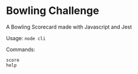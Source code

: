 
Bowling Challenge
=================

A Bowling Scorecard made with Javascript and Jest

Usage: 
`node cli`

Commands:
```
score
help
```